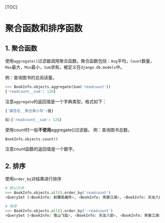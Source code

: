 [TOC]
# 聚合函数和排序函数
## 1. 聚合函数
使用`aggregate()`过滤器调用聚合函数。聚合函数包括：`Avg`平均，`Count`数量，`Max`最大，`Min`最小，`Sum`求和，被定义在`django.db.models`中。

例：查询图书的总阅读量。
```python
>>> BookInfo.objects.aggregate(Sum('readcount'))
{'readcount__sum': 126}
```
注意`aggregate`的返回值是一个字典类型，格式如下：
```python
{'属性名__聚合类小写':值}

如:{'readcount__sum': 126}
```
使用count时一般**不使用**aggregate()过滤器。
例：查询图书总数。
```python
BookInfo.objects.count()
```
注意count函数的返回值是一个数字。

## 2. 排序
使用`order_by`对结果进行排序
```python
# 默认升序
>>> BookInfo.objects.all().order_by('readcount')
<QuerySet [<BookInfo: 射雕英雄传>, <BookInfo: 笑傲江湖>, <BookInfo: 天龙八部>, <BookInfo: 雪山飞狐>]>

# 降序
>>> BookInfo.objects.all().order_by('-readcount')
<QuerySet [<BookInfo: 雪山飞狐>, <BookInfo: 天龙八部>, <BookInfo: 笑傲江湖>, <BookInfo: 射雕英雄传>]>
```